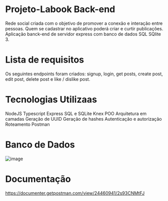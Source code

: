 # Projeto-Labook Back-end
Rede social criada com o objetivo de promover a conexão e interação entre pessoas. Quem se cadastrar no aplicativo poderá criar e curtir publicações.
Aplicação banck-end de servidor express com banco de dados SQL SQlite 3.

# Lista de requisitos

Os seguintes endpoints foram criados: signup, login, get posts, create post, edit post, delete post e like / dislike post.

# Tecnologias Utilizaas

NodeJS
Typescript
Express
SQL e SQLite
Knex
POO
Arquitetura em camadas
Geração de UUID
Geração de hashes
Autenticação e autorização
Roteamento
Postman

# Banco de Dados

![image](https://user-images.githubusercontent.com/111358030/221073764-058f8497-b906-4231-b30e-507b9ae21452.png)

# Documentação

https://documenter.getpostman.com/view/24460941/2s93CNMtFJ
